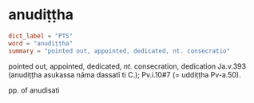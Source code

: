 # anudiṭṭha

``` toml
dict_label = "PTS"
word = "anudiṭṭha"
summary = "pointed out, appointed, dedicated, nt. consecratio"
```

pointed out, appointed, dedicated, *nt.* consecration, dedication Ja.v.393 (anudiṭṭha asukassa nāma dassatī ti C.); Pv.i.10#7 (= uddiṭṭha Pv\-a.50).

pp. of anudisati

